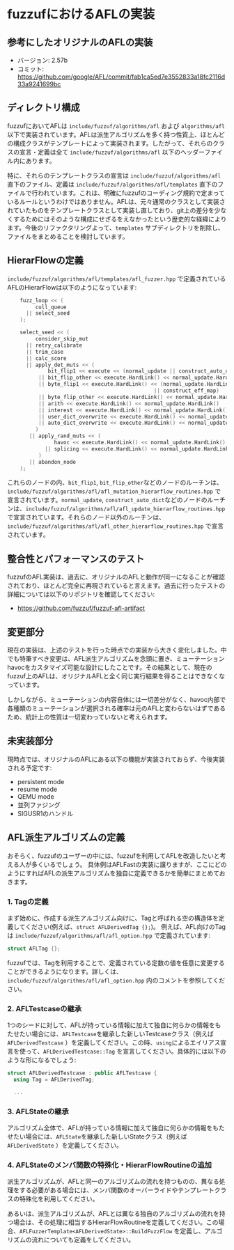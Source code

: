 # fuzzufにおけるAFLの実装

## 参考にしたオリジナルのAFLの実装

 - バージョン: 2.57b
 - コミット:   https://github.com/google/AFL/commit/fab1ca5ed7e3552833a18fc2116d33a9241699bc

## ディレクトリ構成

fuzzufにおいてAFLは `include/fuzzuf/algorithms/afl` および `algorithms/afl` 以下で実装されています。AFLは派生アルゴリズムを多く持つ性質上、ほとんどの構成クラスがテンプレートによって実装されます。したがって、それらのクラスの宣言・定義は全て `include/fuzzuf/algorithms/afl` 以下のヘッダーファイル内にあります。

特に、それらのテンプレートクラスの宣言は `include/fuzzuf/algorithms/afl` 直下のファイル、定義は `include/fuzzuf/algorithms/afl/templates` 直下のファイルで行われています。これは、明確にfuzzufのコーディング規約で定まっているルールというわけではありません。AFLは、元々通常のクラスとして実装されていたものをテンプレートクラスとして実装し直しており、git上の差分を少なくするためにはそのような構成にせざるをえなかったという歴史的な経緯によります。今後のリファクタリングよって、`templates` サブディレクトリを削除し、ファイルをまとめることを検討しています。

## HierarFlowの定義

`include/fuzzuf/algorithms/afl/templates/afl_fuzzer.hpp` で定義されているAFLのHierarFlowは以下のようになっています:

```cpp
    fuzz_loop << (
         cull_queue
      || select_seed
    );

    select_seed << (
         consider_skip_mut
      || retry_calibrate
      || trim_case
      || calc_score
      || apply_det_muts << (
             bit_flip1 << execute << (normal_update || construct_auto_dict)
          || bit_flip_other << execute.HardLink() << normal_update.HardLink()
          || byte_flip1 << execute.HardLink() << (normal_update.HardLink()
                                               || construct_eff_map)
          || byte_flip_other << execute.HardLink() << normal_update.HardLink()
          || arith << execute.HardLink() << normal_update.HardLink()
          || interest << execute.HardLink() << normal_update.HardLink()
          || user_dict_overwrite << execute.HardLink() << normal_update.HardLink()
          || auto_dict_overwrite << execute.HardLink() << normal_update.HardLink()
         )
       || apply_rand_muts << (
               havoc << execute.HardLink() << normal_update.HardLink()
            || splicing << execute.HardLink() << normal_update.HardLink()
          )
       || abandon_node
    );
```

これらのノードの内、`bit_flip1`, `bit_flip_other`などのノードのルーチンは、`include/fuzzuf/algorithms/afl/afl_mutation_hierarflow_routines.hpp` で宣言されています。`normal_update`, `construct_auto_dict`などのノードのルーチンは、`include/fuzzuf/algorithms/afl/afl_update_hierarflow_routines.hpp` で宣言されています。それらのノード以外のルーチンは、 `include/fuzzuf/algorithms/afl/afl_other_hierarflow_routines.hpp` で宣言されています。

## 整合性とパフォーマンスのテスト

fuzzufのAFL実装は、過去に、オリジナルのAFLと動作が同一になることが確認されており、ほとんど完全に再現されていると言えます。過去に行ったテストの詳細については以下のリポジトリを確認してください:

* https://github.com/fuzzuf/fuzzuf-afl-artifact

## 変更部分

現在の実装は、上述のテストを行った時点での実装から大きく変化しました。中でも特筆すべき変更は、AFL派生アルゴリズムを念頭に置き、ミューテーションhavocをカスタマイズ可能な設計にしたことです。その結果として、現在のfuzzuf上のAFLは、オリジナルAFLと全く同じ実行結果を得ることはできなくなっています。

しかしながら、ミューテーションの内容自体には一切差分がなく、havoc内部で各種類のミューテーションが選択される確率は元のAFLと変わらないはずであるため、統計上の性質は一切変わっていないと考えられます。

## 未実装部分

現時点では、オリジナルのAFLにある以下の機能が実装されておらず、今後実装される予定です:

  - persistent mode
  - resume mode
  - QEMU mode
  - 並列ファジング
  - SIGUSR1のハンドル

## AFL派生アルゴリズムの定義

おそらく、fuzzufのユーザーの中には、fuzzufを利用してAFLを改造したいと考える人が多くいるでしょう。
具体例はAFLFastの実装に譲りますが、ここにどのようにすればAFLの派生アルゴリズムを独自に定義できるかを簡単にまとめておきます。

### 1. Tagの定義

まず始めに、作成する派生アルゴリズム向けに、Tagと呼ばれる空の構造体を定義してください(例えば、`struct AFLDerivedTag {};`)。
例えば、AFL向けのTagは `include/fuzzuf/algorithms/afl/afl_option.hpp` で定義されています:

```cpp
struct AFLTag {};
```

fuzzufでは、Tagを利用することで、定義されている定数の値を任意に変更することができるようになります。詳しくは、`include/fuzzuf/algorithms/afl/afl_option.hpp` 内のコメントを参照してください。

### 2. AFLTestcaseの継承

1つのシードに対して、AFLが持っている情報に加えて独自に何らかの情報をもたせたい場合には、`AFLTestcase`を継承した新しいTestcaseクラス（例えば `AFLDerivedTestcase` ）を定義してください。この時、`using`によるエイリアス宣言を使って、`AFLDerivedTestcase::Tag` を宣言してください。具体的には以下のような形になるでしょう:

```cpp
struct AFLDerivedTestcase : public AFLTestcase {
  using Tag = AFLDerivedTag;

  ...
```

### 3. AFLStateの継承

アルゴリズム全体で、AFLが持っている情報に加えて独自に何らかの情報をもたせたい場合には、`AFLState`を継承した新しいStateクラス（例えば `AFLDerivedState` ）を定義してください。

### 4. AFLStateのメンバ関数の特殊化・HierarFlowRoutineの追加

派生アルゴリズムが、AFLと同一のアルゴリズムの流れを持つものの、異なる処理をする必要がある場合には、メンバ関数のオーバーライドやテンプレートクラスの特殊化を利用してください。

あるいは、派生アルゴリズムが、AFLとは異なる独自のアルゴリズムの流れを持つ場合は、その処理に相当するHierarFlowRoutineを定義してください。この場合、`AFLFuzzerTemplate<AFLDerivedState>::BuildFuzzFlow` を定義し、アルゴリズムの流れについても定義をしてください。
